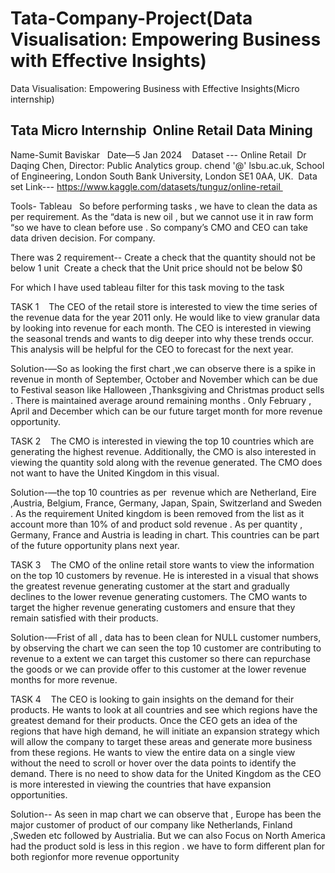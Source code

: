 # Tata-Company-Project(Data Visualisation: Empowering Business with Effective Insights)

Data Visualisation: Empowering Business with Effective Insights(Micro internship)

Tata Micro Internship 
Online Retail Data Mining 
------------------------------------------------------------------------------------------------------------------------------------------
Name-Sumit Baviskar  
Date—5 Jan 2024 
 
Dataset --- Online Retail 
Dr Daqing Chen, Director: Public Analytics group. chend '@' lsbu.ac.uk, School of Engineering, London South Bank University, London SE1 0AA, UK. 
Data set Link--- https://www.kaggle.com/datasets/tunguz/online-retail 

Tools- Tableau 
 
So before performing tasks , we have to clean the data as per requirement. As the “data is new oil , but we cannot use it in raw form “so we have to clean before use . So company’s CMO and CEO can take data driven decision. For company.  

There was 2 requirement--
Create a check that the quantity should not be below 1 unit 
Create a check that the Unit price should not be below $0 

For which I have used tableau filter for this task moving to the task 


 
TASK 1 
 
The CEO of the retail store is interested to view the time series of the revenue data for the year 2011 only. He would like to view granular data by looking into revenue for each month. The CEO is interested in viewing the seasonal trends and wants to dig deeper into why these trends occur. This analysis will be helpful for the CEO to forecast for the next year. 


Solution-—So as looking the first chart ,we can observe there is a spike in revenue in month of September, October and November which can be due to Festival season like Halloween ,Thanksgiving and Christmas product sells . There is maintained average around remaining months . Only February , April and December which can be our future target month for more revenue opportunity. 




TASK 2 
 
The CMO is interested in viewing the top 10 countries which are generating the highest revenue. Additionally, the CMO is also interested in viewing the quantity sold along with the revenue generated. The CMO does not want to have the United Kingdom in this visual. 

Solution-—the top 10 countries as per  revenue which are Netherland, Eire ,Austria, Belgium, France, Germany, Japan, Spain, Switzerland and Sweden . As the requirement United kingdom is been removed from the list as it account more than 10% of and product sold revenue . As per quantity , Germany, France and Austria is leading in chart. This countries can be part of the future opportunity plans next year. 




 
TASK 3 
 
The CMO of the online retail store wants to view the information on the top 10 customers by revenue. He is interested in a visual that shows the greatest revenue generating customer at the start and gradually declines to the lower revenue generating customers. The CMO wants to target the higher revenue generating customers and ensure that they remain satisfied with their products. 


Solution-—Frist of all , data has to been clean for NULL customer numbers, by observing the chart we can seen the top 10 customer are contributing to revenue to a extent we can target this customer so there can repurchase the goods or we can provide offer to this customer at the lower revenue months for more revenue. 



 
TASK 4 
 
The CEO is looking to gain insights on the demand for their products. He wants to look at all countries and see which regions have the greatest demand for their products. Once the CEO gets an idea of the regions that have high demand, he will initiate an expansion strategy which will allow the company to target these areas and generate more business from these regions. He wants to view the entire data on a single view without the need to scroll or hover over the data points to identify the demand. There is no need to show data for the United Kingdom as the CEO is more interested in viewing the countries that have expansion opportunities. 

 
Solution-- As seen in map chart we can observe that , Europe has been the major customer of product of our company like Netherlands, Finland ,Sweden etc followed by Austrialia. But we can also Focus on North America had the product sold is less in this region . we have to form different plan for both regionfor more revenue opportunity
 
 
